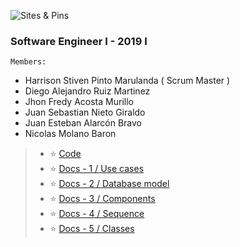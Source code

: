 ![Sites & Pins](https://i.imgur.com/VMJuIL5.png?5)

### **Software Engineer I** - 2019 I

`Members:`

* Harrison Stiven Pinto Marulanda ( Scrum Master ) 
* Diego Alejandro Ruiz Martinez
* Jhon Fredy Acosta Murillo
* Juan Sebastian Nieto Giraldo
* Juan Esteban Alarcón Bravo
* Nicolas Molano Baron

> * :star: [Code](https://github.com/sei2019i-2krunko/sei2019i_2A/tree/master/code)
> * :star: [Docs - 1 / Use cases](https://github.com/sei2019i-2krunko/sei2019i_2A/tree/master/docs/use_cases)
> * :star: [Docs - 2 / Database model](https://github.com/sei2019i-2krunko/sei2019i_2A/tree/master/docs/e-r)
> * :star: [Docs - 3 / Components](https://github.com/sei2019i-2krunko/sei2019i_2A/tree/master/docs/components)
> * :star: [Docs - 4 / Sequence](https://github.com/sei2019i-2krunko/sei2019i_2A/tree/master/docs/sequence)
> * :star: [Docs - 5 / Classes](https://github.com/sei2019i-2krunko/sei2019i_2A/tree/master/docs/classes)


